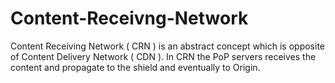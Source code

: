 # Content-Receivng-Network
Content Receiving Network ( CRN ) is an abstract concept which is opposite of Content Delivery Network ( CDN ). In CRN the PoP servers receives the content and propagate to the shield and eventually to Origin. 
